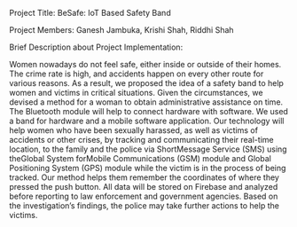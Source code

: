 Project Title: BeSafe: IoT Based Safety Band

Project Members: Ganesh Jambuka, Krishi Shah, Riddhi Shah

Brief Description about Project Implementation:

Women nowadays do not feel safe, either inside or outside of their homes. The crime rate is
high, and accidents happen on every other route for various reasons. As a result, we proposed
the idea of a safety band to help women and victims in critical situations. Given the circumstances,
we devised a method for a woman to obtain administrative assistance on time. The
Bluetooth module will help to connect hardware with software. We used a band for hardware
and a mobile software application. Our technology will help women who have been sexually
harassed, as well as victims of accidents or other crises, by tracking and communicating their
real-time location, to the family and the police via ShortMessage Service (SMS) using theGlobal
System forMobile Communications (GSM) module and Global Positioning System (GPS) module
while the victim is in the process of being tracked. Our method helps them remember the
coordinates of where they pressed the push button. All data will be stored on Firebase and
analyzed before reporting to law enforcement and government agencies. Based on the investigation’s
findings, the police may take further actions to help the victims.